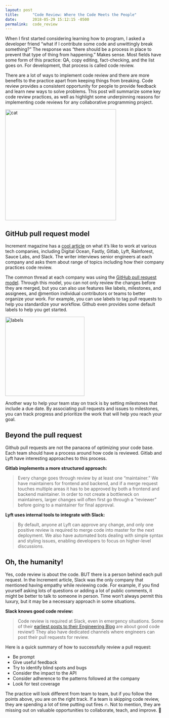```yaml
---
layout: post
title:      "Code Review: Where the Code Meets the People"
date:       2018-05-29 15:12:15 -0500
permalink:  code_review
---
```


When I first started considering learning how to program, I asked a developer friend “what if I contribute some code and unwittingly break something?” The response was “there should be a process in place to prevent that type of thing from happening.” Makes sense. Most fields have some form of this practice: QA, copy editing, fact-checking, and the list goes on. For development, that process is called code review. 

There are a lot of ways to implement code review and there are more benefits to the practice apart from keeping things from breaking. Code review provides a consistent opportunity for people to provide feedback and learn new ways to solve problems. This post will summarize some key code review practices, as well as highlight some underpinning reasons for implementing code reviews for any collaborative programming project.

<img src="https://i.imgur.com/zI6PjtT.png" title="cat" height="350" width="350" class="img-responsive"> 

## GitHub pull request model

Increment magazine has a [cool article](https://increment.com/development/what-its-like-to-be-a-developer-at/) on what it’s like to work at various tech companies, including Digital Ocean, Fastly, Gitlab, Lyft, Rainforest, Sauce Labs, and Slack. The writer interviews senior engineers at each company and asks them about range of topics including how their company practices code review. 

The common thread at each company was using the [GitHub pull request model](https://help.github.com/articles/about-pull-requests/). Through this model, you can not only review the changes before they are merged, but you can also use features like labels, milestones, and assignees, and @mention individual contributors or teams to better organize your work. For example, you can use labels to tag pull requests to help you standardize your workflow. Github even provides some default labels to help you get started.

<img src="https://i.imgur.com/8zQSM0U.png" title="labels" height="250" width="250" class="img-responsive">

Another way to help your team stay on track is by setting milestones that include a due date. By associating pull requests and issues to milestones, you can track progress and prioritize the work that will help you reach your goal. 

## Beyond the pull request

Github pull requests are not the panacea of optimizing your code base. Each team should have a process around how code is reviewed. Gitlab and Lyft have interesting approaches to this process.

**Gitlab implements a more structured approach:**
>Every change goes through review by at least one “maintainer.” We have maintainers for frontend and backend, and if a merge request touches multiple areas it has to be approved by both a frontend and backend maintainer. In order to not create a bottleneck on maintainers, larger changes will often first go through a “reviewer” before going to a maintainer for final approval.

**Lyft uses internal tools to integrate with Slack:**
>By default, anyone at Lyft can approve any change, and only one positive review is required to merge code into master for the next deployment. We also have automated bots dealing with simple syntax and styling issues, enabling developers to focus on higher-level discussions.

## Oh, the humanity!

Yes, code review is about the code. BUT there is a person behind each pull request. In the Increment article, Slack was the only company that mentioned having empathy while reviewing code. For example, if you find yourself asking lots of questions or adding a lot of public comments, it might be better to talk to someone in person. Time won’t always permit this luxury, but it may be a necessary approach in some situations. 

**Slack knows good code review:**
>Code review is required at Slack, even in emergency situations. Some of their [earliest posts to their Engineering Blog](https://slack.engineering/how-about-code-reviews-2695fb10d034) are about good code review!) They also have dedicated channels where engineers can post their pull requests for review.

Here is a quick summary of how to successfully review a pull request:

* Be prompt
* Give useful feedback
* Try to identify blind spots and bugs
* Consider the impact to the API
* Consider adherence to the patterns followed at the company
* Look for test coverage

The practice will look different from team to team, but if you follow the points above, you are on the right track. If a team is skipping code review, they are spending a lot of time putting out fires 🔥. Not to mention, they are missing out on valuable opportunities to collaborate, teach, and improve. 🎯
